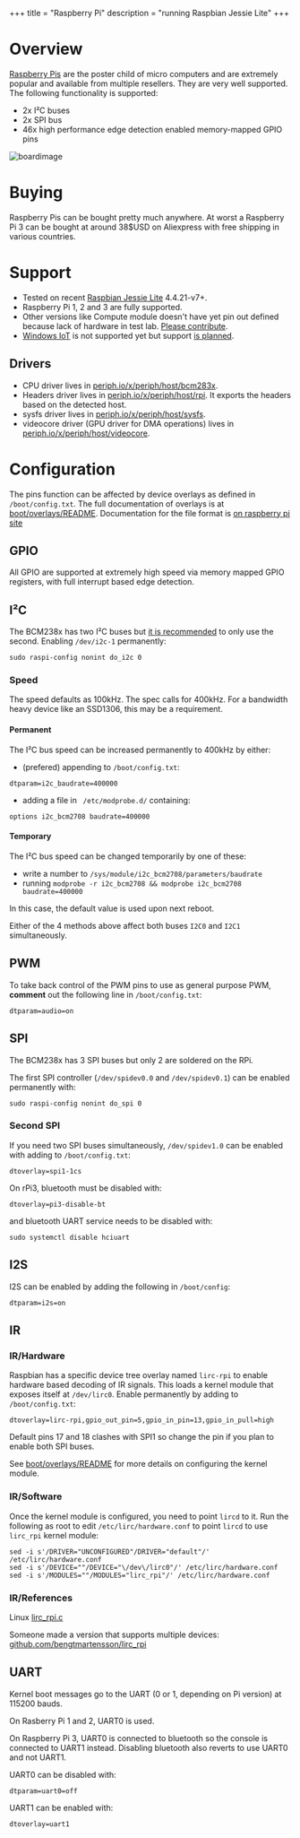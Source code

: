 +++
title = "Raspberry Pi"
description = "running Raspbian Jessie Lite"
+++

# Overview

[Raspberry Pis](https://raspberrypi.org/) are the poster child of micro
computers and are extremely popular and available from multiple resellers. They
are very well supported. The following functionality is supported:

- 2x I²C buses
- 2x SPI bus
- 46x high performance edge detection enabled memory-mapped GPIO pins

![boardimage](https://raw.githubusercontent.com/periph/website/master/site/static/img/raspberrypi3.jpg)


# Buying

Raspberry Pis can be bought pretty much anywhere. At worst a Raspberry Pi 3 can
be bought at around 38$USD on Aliexpress with free shipping in various
countries.


# Support

- Tested on recent [Raspbian Jessie
  Lite](https://www.raspberrypi.org/downloads/raspbian/) 4.4.21-v7+.
- Raspberry Pi 1, 2 and 3 are fully supported.
- Other versions like Compute module doesn't have yet pin out defined because
  lack of hardware in test lab. [Please contribute](/project/contributing/).
- [Windows IoT](https://developer.microsoft.com/windows/iot) is not supported
  yet but support [is planned](https://github.com/google/periph/issues/114).


## Drivers

- CPU driver lives in
  [periph.io/x/periph/host/bcm283x](https://periph.io/x/periph/host/bcm283x).
- Headers driver lives in
  [periph.io/x/periph/host/rpi](https://periph.io/x/periph/host/rpi). It exports
  the headers based on the detected host.
- sysfs driver lives in
  [periph.io/x/periph/host/sysfs](https://periph.io/x/periph/host/sysfs).
- videocore driver (GPU driver for DMA operations) lives in
  [periph.io/x/periph/host/videocore](https://periph.io/x/periph/host/videocore).


# Configuration

The pins function can be affected by device overlays as defined in
`/boot/config.txt`. The full documentation of overlays is at
[boot/overlays/README](https://github.com/raspberrypi/firmware/blob/master/boot/overlays/README).
Documentation for the file format is [on raspberry pi
site](https://www.raspberrypi.org/documentation/configuration/device-tree.md#part3)


## GPIO

All GPIO are supported at extremely high speed via memory mapped GPIO registers,
with full interrupt based edge detection.


## I²C

The BCM238x has two I²C buses but [it is
recommended](https://github.com/raspberrypi/hats) to only use the second.
Enabling `/dev/i2c-1` permanently:
```
sudo raspi-config nonint do_i2c 0
```

### Speed

The speed defaults as 100kHz. The spec calls for 400kHz. For a bandwidth heavy
device like an SSD1306, this may be a requirement.

#### Permanent

The I²C bus speed can be increased permanently to 400kHz by either:

- (prefered) appending to `/boot/config.txt`:
```
dtparam=i2c_baudrate=400000
```
- adding a file in ` /etc/modprobe.d/` containing:
```
options i2c_bcm2708 baudrate=400000
```

#### Temporary

The I²C bus speed can be changed temporarily by one of these:

- write a number to `/sys/module/i2c_bcm2708/parameters/baudrate`
- running `modprobe -r i2c_bcm2708 && modprobe i2c_bcm2708 baudrate=400000`

In this case, the default value is used upon next reboot.

Either of the 4 methods above affect both buses `I2C0` and `I2C1`
simultaneously.


## PWM

To take back control of the PWM pins to use as general purpose PWM, **comment**
out the following line in `/boot/config.txt`:
```
dtparam=audio=on
```


## SPI

The BCM238x has 3 SPI buses but only 2 are soldered on the RPi.

The first SPI controller (`/dev/spidev0.0` and `/dev/spidev0.1`) can be enabled
permanently with:
```
sudo raspi-config nonint do_spi 0
```


### Second SPI

If you need two SPI buses simultaneously, `/dev/spidev1.0` can be enabled with
adding to `/boot/config.txt`:
```
dtoverlay=spi1-1cs
```

On rPi3, bluetooth must be disabled with:
```
dtoverlay=pi3-disable-bt
```

and bluetooth UART service needs to be disabled with:
```
sudo systemctl disable hciuart
```


## I2S

I2S can be enabled by adding the following in `/boot/config`:
```
dtparam=i2s=on
```


## IR

### IR/Hardware

Raspbian has a specific device tree overlay named `lirc-rpi` to enable
hardware based decoding of IR signals. This loads a kernel module that
exposes itself at `/dev/lirc0`. Enable permanently by adding to
`/boot/config.txt`:
```
dtoverlay=lirc-rpi,gpio_out_pin=5,gpio_in_pin=13,gpio_in_pull=high
```

Default pins 17 and 18 clashes with SPI1 so change the pin if you plan to
enable both SPI buses.

See
[boot/overlays/README](https://github.com/raspberrypi/firmware/blob/master/boot/overlays/README)
for more details on configuring the kernel module.


### IR/Software

Once the kernel module is configured, you need to point `lircd` to it. Run the
following as root to edit `/etc/lirc/hardware.conf` to point `lircd` to use
`lirc_rpi` kernel module:

```
sed -i s'/DRIVER="UNCONFIGURED"/DRIVER="default"/' /etc/lirc/hardware.conf
sed -i s'/DEVICE=""/DEVICE="\/dev\/lirc0"/' /etc/lirc/hardware.conf
sed -i s'/MODULES=""/MODULES="lirc_rpi"/' /etc/lirc/hardware.conf
```

### IR/References

Linux [lirc_rpi.c](https://github.com/raspberrypi/linux/blob/rpi-4.8.y/drivers/staging/media/lirc/lirc_rpi.c)

Someone made a version that supports multiple devices:
[github.com/bengtmartensson/lirc_rpi](https://github.com/bengtmartensson/lirc_rpi)


## UART

Kernel boot messages go to the UART (0 or 1, depending on Pi version) at
115200 bauds.

On Rasberry Pi 1 and 2, UART0 is used.

On Raspberry Pi 3, UART0 is connected to bluetooth so the console is
connected to UART1 instead. Disabling bluetooth also reverts to use UART0
and not UART1.

UART0 can be disabled with:
```
dtparam=uart0=off
```

UART1 can be enabled with:
```
dtoverlay=uart1
```
